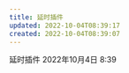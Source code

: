 ```yaml
---
title: 延时插件
updated: 2022-10-04T08:39:17
created: 2022-10-04T08:39:07
---
```


延时插件
2022年10月4日
8:39
